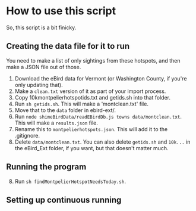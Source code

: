 # How to use this script

So, this script is a bit finicky.

## Creating the data file for it to run

You need to make a list of only sightings from these hotspots, and then make a JSON file out of those.

1. Download the eBird data for Vermont (or Washington County, if you're only updating that).
2. Make a `clean.txt` version of it as part of your import process.
3. Copy 10kmontpelierhotspotids.txt and getids.sh into that folder.
4. Run `sh getids.sh`. This will make a 'montclean.txt' file.
5. Move that to the `data` folder in ebird-ext/.
6. Run `node shimeBirdData/readEBirdDb.js towns data/montclean.txt`. This will make a `results.json` file.
7. Rename this to `montpelierhotspots.json`. This will add it to the .gitignore.
7. Delete `data/montclean.txt`. You can also delete `getids.sh` and `10k...` in the eBird_Ext folder, if you want, but that doesn't matter much.

## Running the program
8. Run `sh findMontpelierHotspotNeedsToday.sh`.

## Setting up continuous running